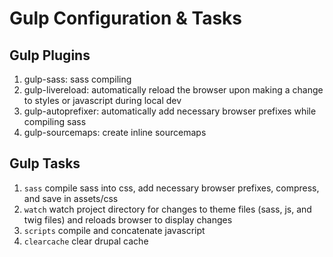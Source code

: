# Gulp Configuration & Tasks
## Gulp Plugins
1. gulp-sass: sass compiling
2. gulp-livereload: automatically reload the browser upon making a change to styles or javascript during local dev
3. gulp-autoprefixer: automatically add necessary browser prefixes while compiling sass
4. gulp-sourcemaps: create inline sourcemaps

## Gulp Tasks
1. ``` sass ``` compile sass into css, add necessary browser prefixes, compress, and save in assets/css 
2. ``` watch ``` watch project directory for changes to theme files (sass, js, and twig files) and reloads browser to display changes
3. ``` scripts ``` compile and concatenate javascript 
4. ``` clearcache ``` clear drupal cache
